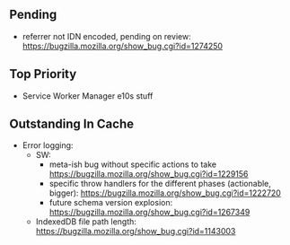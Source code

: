 ## Pending

* referrer not IDN encoded, pending on review:
  https://bugzilla.mozilla.org/show_bug.cgi?id=1274250

## Top Priority

* Service Worker Manager e10s stuff

## Outstanding In Cache
* Error logging:
  * SW:
    * meta-ish bug without specific actions to take
      https://bugzilla.mozilla.org/show_bug.cgi?id=1229156
    * specific throw handlers for the different phases (actionable, bigger):
      https://bugzilla.mozilla.org/show_bug.cgi?id=1222720
    * future schema version explosion:
      https://bugzilla.mozilla.org/show_bug.cgi?id=1267349
  * IndexedDB file path length:
    https://bugzilla.mozilla.org/show_bug.cgi?id=1143003
